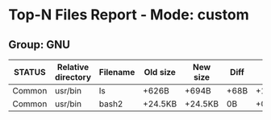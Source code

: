 # Top-N Files Report - Mode: custom

## Group: GNU

| STATUS | Relative directory | Filename | Old size | New size | Diff | Diff% |
|--------|--------------------|----------|----------|----------|------|-------|
| Common | usr/bin | ls | +626B | +694B | +68B | +10.86% |
| Common | usr/bin | bash2 | +24.5KB | +24.5KB | 0B | +0.00% |


